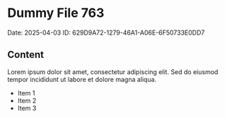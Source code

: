 # Dummy File 763

Date: 2025-04-03
ID: 629D9A72-1279-46A1-A06E-6F50733E0DD7

## Content

Lorem ipsum dolor sit amet, consectetur adipiscing elit.
Sed do eiusmod tempor incididunt ut labore et dolore magna aliqua.

* Item 1
* Item 2
* Item 3
